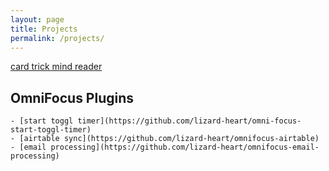 ```yaml
---
layout: page
title: Projects
permalink: /projects/
---
```


[card trick mind reader](/card-trick)

## OmniFocus Plugins
	- [start toggl timer](https://github.com/lizard-heart/omni-focus-start-toggl-timer)
	- [airtable sync](https://github.com/lizard-heart/omnifocus-airtable)
	- [email processing](https://github.com/lizard-heart/omnifocus-email-processing)

